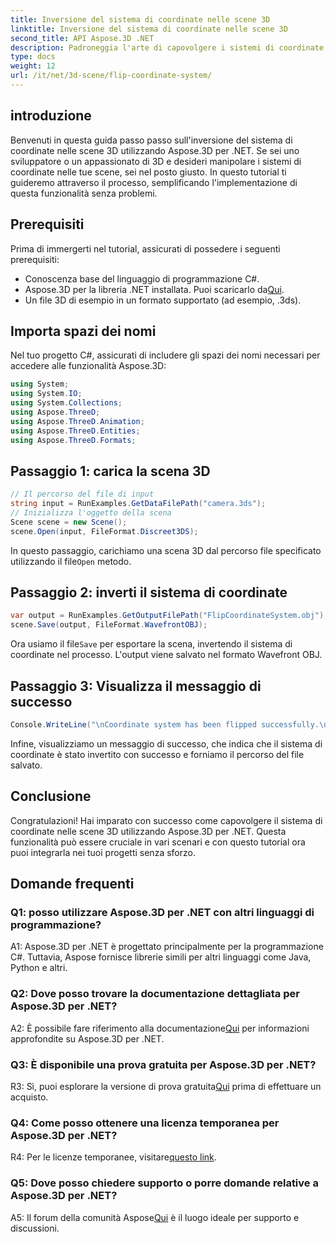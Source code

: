 ```yaml
---
title: Inversione del sistema di coordinate nelle scene 3D
linktitle: Inversione del sistema di coordinate nelle scene 3D
second_title: API Aspose.3D .NET
description: Padroneggia l'arte di capovolgere i sistemi di coordinate nelle scene 3D utilizzando Aspose.3D per .NET. Segui la nostra guida passo passo per un'implementazione senza problemi.
type: docs
weight: 12
url: /it/net/3d-scene/flip-coordinate-system/
---
```

## introduzione

Benvenuti in questa guida passo passo sull'inversione del sistema di coordinate nelle scene 3D utilizzando Aspose.3D per .NET. Se sei uno sviluppatore o un appassionato di 3D e desideri manipolare i sistemi di coordinate nelle tue scene, sei nel posto giusto. In questo tutorial ti guideremo attraverso il processo, semplificando l'implementazione di questa funzionalità senza problemi.

## Prerequisiti

Prima di immergerti nel tutorial, assicurati di possedere i seguenti prerequisiti:

- Conoscenza base del linguaggio di programmazione C#.
- Aspose.3D per la libreria .NET installata. Puoi scaricarlo da[Qui](https://releases.aspose.com/3d/net/).
- Un file 3D di esempio in un formato supportato (ad esempio, .3ds).

## Importa spazi dei nomi

Nel tuo progetto C#, assicurati di includere gli spazi dei nomi necessari per accedere alle funzionalità Aspose.3D:

```csharp
using System;
using System.IO;
using System.Collections;
using Aspose.ThreeD;
using Aspose.ThreeD.Animation;
using Aspose.ThreeD.Entities;
using Aspose.ThreeD.Formats;
```

## Passaggio 1: carica la scena 3D

```csharp
// Il percorso del file di input
string input = RunExamples.GetDataFilePath("camera.3ds");            
// Inizializza l'oggetto della scena
Scene scene = new Scene();
scene.Open(input, FileFormat.Discreet3DS);
```

 In questo passaggio, carichiamo una scena 3D dal percorso file specificato utilizzando il file`Open` metodo.

## Passaggio 2: inverti il sistema di coordinate

```csharp
var output = RunExamples.GetOutputFilePath("FlipCoordinateSystem.obj");
scene.Save(output, FileFormat.WavefrontOBJ);
```

 Ora usiamo il file`Save` per esportare la scena, invertendo il sistema di coordinate nel processo. L'output viene salvato nel formato Wavefront OBJ.

## Passaggio 3: Visualizza il messaggio di successo

```csharp
Console.WriteLine("\nCoordinate system has been flipped successfully.\nFile saved at " + output);
```

Infine, visualizziamo un messaggio di successo, che indica che il sistema di coordinate è stato invertito con successo e forniamo il percorso del file salvato.

## Conclusione

Congratulazioni! Hai imparato con successo come capovolgere il sistema di coordinate nelle scene 3D utilizzando Aspose.3D per .NET. Questa funzionalità può essere cruciale in vari scenari e con questo tutorial ora puoi integrarla nei tuoi progetti senza sforzo.

## Domande frequenti

### Q1: posso utilizzare Aspose.3D per .NET con altri linguaggi di programmazione?

A1: Aspose.3D per .NET è progettato principalmente per la programmazione C#. Tuttavia, Aspose fornisce librerie simili per altri linguaggi come Java, Python e altri.

### Q2: Dove posso trovare la documentazione dettagliata per Aspose.3D per .NET?

 A2: È possibile fare riferimento alla documentazione[Qui](https://reference.aspose.com/3d/net/) per informazioni approfondite su Aspose.3D per .NET.

### Q3: È disponibile una prova gratuita per Aspose.3D per .NET?

 R3: Sì, puoi esplorare la versione di prova gratuita[Qui](https://releases.aspose.com/) prima di effettuare un acquisto.

### Q4: Come posso ottenere una licenza temporanea per Aspose.3D per .NET?

 R4: Per le licenze temporanee, visitare[questo link](https://purchase.aspose.com/temporary-license/).

### Q5: Dove posso chiedere supporto o porre domande relative a Aspose.3D per .NET?

 A5: Il forum della comunità Aspose[Qui](https://forum.aspose.com/c/3d/18) è il luogo ideale per supporto e discussioni.